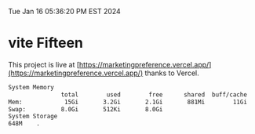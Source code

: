 Tue Jan 16 05:36:20 PM EST 2024

# vite Fifteen


This project is live at [https://marketingpreference.vercel.app/](https://marketingpreference.vercel.app/) thanks to Vercel.

```bash
System Memory
               total        used        free      shared  buff/cache   available
Mem:            15Gi       3.2Gi       2.1Gi       881Mi        11Gi        12Gi
Swap:          8.0Gi       512Ki       8.0Gi
System Storage
648M	.

